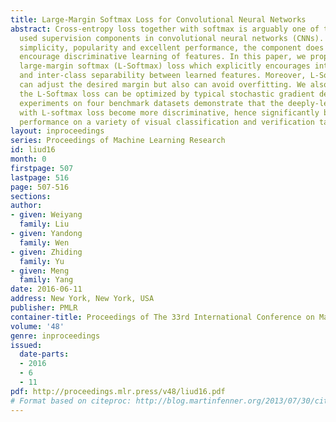 ```yaml
---
title: Large-Margin Softmax Loss for Convolutional Neural Networks
abstract: Cross-entropy loss together with softmax is arguably one of the most common
  used supervision components in convolutional neural networks (CNNs). Despite its
  simplicity, popularity and excellent performance, the component does not explicitly
  encourage discriminative learning of features. In this paper, we propose a generalized
  large-margin softmax (L-Softmax) loss which explicitly encourages intra-class compactness
  and inter-class separability between learned features. Moreover, L-Softmax not only
  can adjust the desired margin but also can avoid overfitting. We also show that
  the L-Softmax loss can be optimized by typical stochastic gradient descent. Extensive
  experiments on four benchmark datasets demonstrate that the deeply-learned features
  with L-softmax loss become more discriminative, hence significantly boosting the
  performance on a variety of visual classification and verification tasks.
layout: inproceedings
series: Proceedings of Machine Learning Research
id: liud16
month: 0
firstpage: 507
lastpage: 516
page: 507-516
sections: 
author:
- given: Weiyang
  family: Liu
- given: Yandong
  family: Wen
- given: Zhiding
  family: Yu
- given: Meng
  family: Yang
date: 2016-06-11
address: New York, New York, USA
publisher: PMLR
container-title: Proceedings of The 33rd International Conference on Machine Learning
volume: '48'
genre: inproceedings
issued:
  date-parts:
  - 2016
  - 6
  - 11
pdf: http://proceedings.mlr.press/v48/liud16.pdf
# Format based on citeproc: http://blog.martinfenner.org/2013/07/30/citeproc-yaml-for-bibliographies/
---
```

